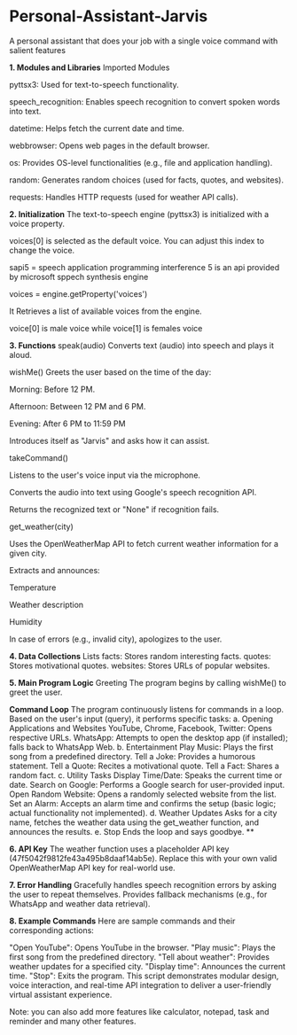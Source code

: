 # Personal-Assistant-Jarvis
A personal assistant that does your job with a single voice command with salient features


****1. Modules and Libraries****
 Imported Modules
 
 pyttsx3: Used for text-to-speech functionality.
 
 speech_recognition: Enables speech recognition to convert spoken words into text.
 
 datetime: Helps fetch the current date and time.
 
 webbrowser: Opens web pages in the default browser.
 
 os: Provides OS-level functionalities (e.g., file and application handling).
 
 random: Generates random choices (used for facts, quotes, and websites).
 
 requests: Handles HTTP requests (used for weather API calls).

**2. Initialization**
 The text-to-speech engine (pyttsx3) is initialized with a voice property.
 
 voices[0] is selected as the default voice. You can adjust this index to change the voice.
 
 sapi5 = speech application programming interference 5 is an api provided by microsoft sppech synthesis engine
 
 voices = engine.getProperty('voices')
 
 It Retrieves a list of available voices from the engine.
 
 voice[0] is male voice while voice[1] is females voice

**3. Functions**
 speak(audio)
 Converts text (audio) into speech and plays it aloud.

wishMe()
Greets the user based on the time of the day:

Morning: Before 12 PM.

Afternoon: Between 12 PM and 6 PM.

Evening: After 6 PM to 11:59 PM

Introduces itself as "Jarvis" and asks how it can assist.

takeCommand()

Listens to the user's voice input via the microphone.

Converts the audio into text using Google's speech recognition API.

Returns the recognized text or "None" if recognition fails.

get_weather(city)

Uses the OpenWeatherMap API to fetch current weather information for a given city.

Extracts and announces:

Temperature

Weather description

Humidity

In case of errors (e.g., invalid city), apologizes to the user.

**4. Data Collections**
Lists
facts: Stores random interesting facts.
quotes: Stores motivational quotes.
websites: Stores URLs of popular websites.

**5. Main Program Logic**
Greeting
The program begins by calling wishMe() to greet the user.

**Command Loop**
The program continuously listens for commands in a loop. Based on the user's input (query), it performs specific tasks:
a. Opening Applications and Websites
YouTube, Chrome, Facebook, Twitter: Opens respective URLs.
WhatsApp: Attempts to open the desktop app (if installed); falls back to WhatsApp Web.
b. Entertainment
Play Music: Plays the first song from a predefined directory.
Tell a Joke: Provides a humorous statement.
Tell a Quote: Recites a motivational quote.
Tell a Fact: Shares a random fact.
c. Utility Tasks
Display Time/Date: Speaks the current time or date.
Search on Google: Performs a Google search for user-provided input.
Open Random Website: Opens a randomly selected website from the list.
Set an Alarm: Accepts an alarm time and confirms the setup (basic logic; actual functionality not implemented).
d. Weather Updates
Asks for a city name, fetches the weather data using the get_weather function, and announces the results.
e. Stop
Ends the loop and says goodbye.
**

**6. API Key**
The weather function uses a placeholder API key (47f5042f9812fe43a495b8daaf14ab5e). Replace this with your own valid OpenWeatherMap API key for real-world use.

**7. Error Handling**
Gracefully handles speech recognition errors by asking the user to repeat themselves.
Provides fallback mechanisms (e.g., for WhatsApp and weather data retrieval).

**8. Example Commands**
Here are sample commands and their corresponding actions:

"Open YouTube": Opens YouTube in the browser.
"Play music": Plays the first song from the predefined directory.
"Tell about weather": Provides weather updates for a specified city.
"Display time": Announces the current time.
"Stop": Exits the program.
This script demonstrates modular design, voice interaction, and real-time API integration to deliver a user-friendly virtual assistant experience.




Note: you can also add more features like calculator, notepad, task and reminder and many other features.
